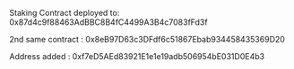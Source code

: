 Staking Contract deployed to: 0x87d4c9f88463AdBBC8B4fC4499A3B4c7083fFd3f

2nd same contract : 0x8eB97D63c3DFdf6c51867Ebab934458435369D20


Address added : 0xf7eD5AEd83921E1e1e19adb506954bE031D0E4b3